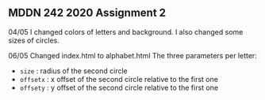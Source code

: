 ## MDDN 242 2020 Assignment 2

04/05 I changed colors of letters and background. I also changed some sizes of circles.

06/05 Changed index.html to alphabet.html
The three parameters per letter:
  * `size` : radius of the second circle
  * `offsetx` : x offset of the second circle relative to the first one
  * `offsety` : y offset of the second circle relative to the first one
